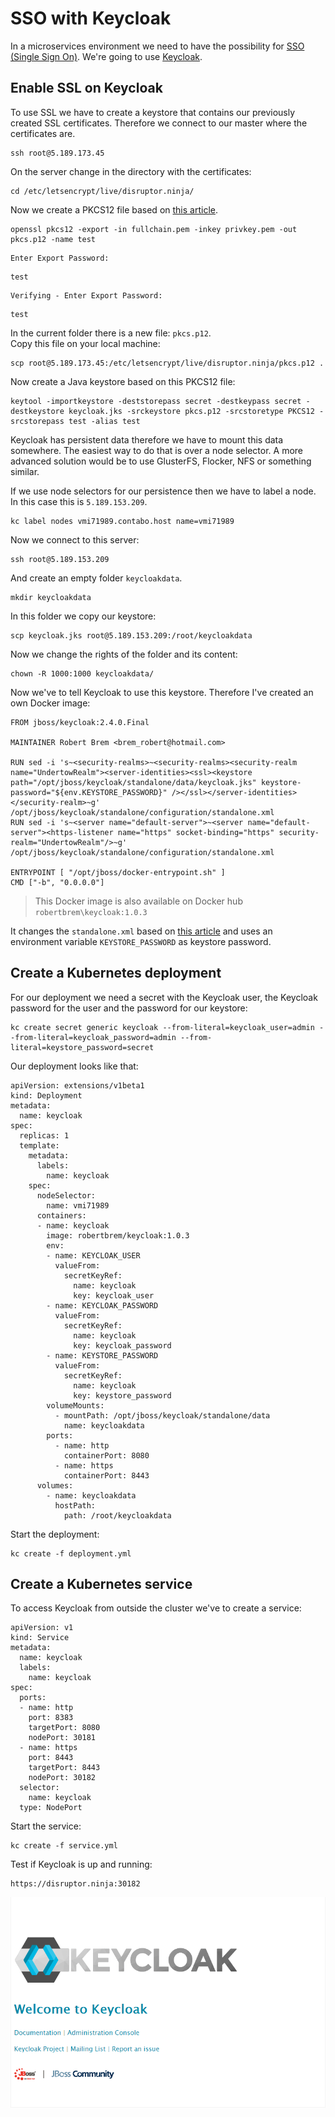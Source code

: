 # SSO with Keycloak
In a microservices environment we need to have the possibility for [SSO
(Single Sign On)](https://en.wikipedia.org/wiki/Single_sign-on). We're 
going to use [Keycloak](http://www.keycloak.org/). 

## Enable SSL on Keycloak
To use SSL we have to create a keystore that contains our previously created
SSL certificates. Therefore we connect to our master where the certificates are.
```
ssh root@5.189.173.45
```
On the server change in the directory with the certificates:
```
cd /etc/letsencrypt/live/disruptor.ninja/
```
Now we create a PKCS12 file based on 
[this article](https://maximilian-boehm.com/hp2121/Create-a-Java-Keystore-JKS-from-Let-s-Encrypt-Certificates.htm).
```
openssl pkcs12 -export -in fullchain.pem -inkey privkey.pem -out pkcs.p12 -name test
```
```
Enter Export Password:
```
```
test
```
```
Verifying - Enter Export Password:
```
```
test
```

In the current folder there is a new file: `pkcs.p12`.  
Copy this file on your local machine:
```
scp root@5.189.173.45:/etc/letsencrypt/live/disruptor.ninja/pkcs.p12 .
```
Now create a Java keystore based on this PKCS12 file:
```
keytool -importkeystore -deststorepass secret -destkeypass secret -destkeystore keycloak.jks -srckeystore pkcs.p12 -srcstoretype PKCS12 -srcstorepass test -alias test
```

Keycloak has persistent data therefore we have to mount this data somewhere.
The easiest way to do that is over a node selector. A more advanced solution 
would be to use GlusterFS, Flocker, NFS or something similar.

If we use node selectors for our persistence then we have to label a node.
In this case this is `5.189.153.209`.
```
kc label nodes vmi71989.contabo.host name=vmi71989
```

Now we connect to this server:
```
ssh root@5.189.153.209
```

And create an empty folder `keycloakdata`.
```
mkdir keycloakdata
```

In this folder we copy our keystore:
```
scp keycloak.jks root@5.189.153.209:/root/keycloakdata
```

Now we change the rights of the folder and its content:
```
chown -R 1000:1000 keycloakdata/
```

Now we've to tell Keycloak to use this keystore. Therefore I've created an own
Docker image:
```
FROM jboss/keycloak:2.4.0.Final

MAINTAINER Robert Brem <brem_robert@hotmail.com>

RUN sed -i 's~<security-realms>~<security-realms><security-realm name="UndertowRealm"><server-identities><ssl><keystore path="/opt/jboss/keycloak/standalone/data/keycloak.jks" keystore-password="${env.KEYSTORE_PASSWORD}" /></ssl></server-identities></security-realm>~g' /opt/jboss/keycloak/standalone/configuration/standalone.xml
RUN sed -i 's~<server name="default-server">~<server name="default-server"><https-listener name="https" socket-binding="https" security-realm="UndertowRealm"/>~g' /opt/jboss/keycloak/standalone/configuration/standalone.xml

ENTRYPOINT [ "/opt/jboss/docker-entrypoint.sh" ]
CMD ["-b", "0.0.0.0"]
```

> This Docker image is also available on Docker hub `robertbrem\keycloak:1.0.3`

It changes the `standalone.xml` based on [this article](https://keycloak.gitbooks.io/server-installation-and-configuration/content/topics/network/https.html)
and uses an environment variable `KEYSTORE_PASSWORD` as keystore password.  

## Create a Kubernetes deployment
For our deployment we need a secret with the Keycloak user, the Keycloak
password for the user and the password for our keystore:
```
kc create secret generic keycloak --from-literal=keycloak_user=admin --from-literal=keycloak_password=admin --from-literal=keystore_password=secret
```

Our deployment looks like that:
```
apiVersion: extensions/v1beta1
kind: Deployment
metadata:
  name: keycloak
spec:
  replicas: 1
  template:
    metadata:
      labels:
        name: keycloak
    spec:
      nodeSelector:
        name: vmi71989
      containers:
      - name: keycloak
        image: robertbrem/keycloak:1.0.3
        env:
        - name: KEYCLOAK_USER
          valueFrom:
            secretKeyRef:
              name: keycloak
              key: keycloak_user
        - name: KEYCLOAK_PASSWORD
          valueFrom:
            secretKeyRef:
              name: keycloak
              key: keycloak_password
        - name: KEYSTORE_PASSWORD
          valueFrom:
            secretKeyRef:
              name: keycloak
              key: keystore_password
        volumeMounts:
          - mountPath: /opt/jboss/keycloak/standalone/data
            name: keycloakdata
        ports:
          - name: http
            containerPort: 8080
          - name: https
            containerPort: 8443
      volumes:
        - name: keycloakdata
          hostPath:
            path: /root/keycloakdata
```

Start the deployment:
```
kc create -f deployment.yml
```

## Create a Kubernetes service
To access Keycloak from outside the cluster we've to create a service:
```
apiVersion: v1
kind: Service
metadata:
  name: keycloak
  labels:
    name: keycloak
spec:
  ports:
  - name: http
    port: 8383
    targetPort: 8080
    nodePort: 30181
  - name: https
    port: 8443
    targetPort: 8443
    nodePort: 30182
  selector:
    name: keycloak
  type: NodePort
```

Start the service:
```
kc create -f service.yml
```

Test if Keycloak is up and running:
```
https://disruptor.ninja:30182
```

![Keycloak](images/keycloak.png)